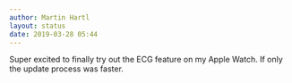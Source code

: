 ```yaml
---
author: Martin Hartl
layout: status
date: 2019-03-28 05:44
---
```

Super excited to finally try out the ECG feature on my Apple Watch. If only the update process was faster.